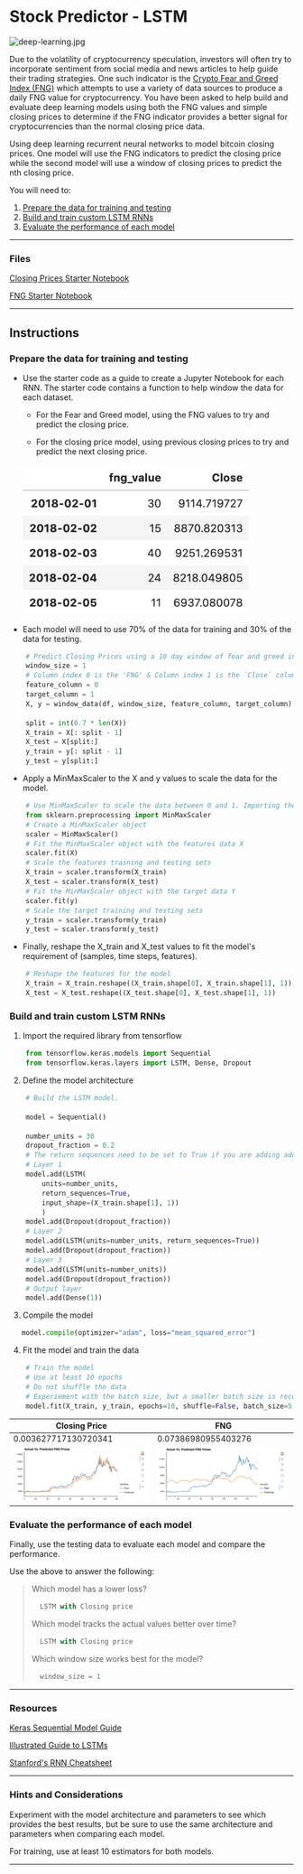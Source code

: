 # Stock Predictor - LSTM 

![deep-learning.jpg](Images/deep-learning.jpg)

Due to the volatility of cryptocurrency speculation, investors will often try to incorporate sentiment from social media and news articles to help guide their trading strategies. One such indicator is the [Crypto Fear and Greed Index (FNG)](https://alternative.me/crypto/fear-and-greed-index/) which attempts to use a variety of data sources to produce a daily FNG value for cryptocurrency. You have been asked to help build and evaluate deep learning models using both the FNG values and simple closing prices to determine if the FNG indicator provides a better signal for cryptocurrencies than the normal closing price data.

Using deep learning recurrent neural networks to model bitcoin closing prices. One model will use the FNG indicators to predict the closing price while the second model will use a window of closing prices to predict the nth closing price.

You will need to:

1. [Prepare the data for training and testing](#prepare-the-data-for-training-and-testing)
2. [Build and train custom LSTM RNNs](#build-and-train-custom-lstm-rnns)
3. [Evaluate the performance of each model](#evaluate-the-performance-of-each-model)

- - -

### Files

[Closing Prices Starter Notebook](Starter_Code/lstm_stock_predictor_closing.ipynb)

[FNG Starter Notebook](Starter_Code/lstm_stock_predictor_fng.ipynb)

- - -

## Instructions

### Prepare the data for training and testing

* Use the starter code as a guide to create a Jupyter Notebook for each RNN. The starter code contains a function to help window the data for each dataset.

    - For the Fear and Greed model, using the FNG values to try and predict the closing price. 
    
    - For the closing price model, using previous closing prices to try and predict the next closing price. 
    
     <img src="Images/data.png" width="400" /> 

* Each model will need to use 70% of the data for training and 30% of the data for testing.<br>

```python
    # Predict Closing Prices using a 10 day window of fear and greed index values and a target of the 11th day closing price
    window_size = 1
    # Column index 0 is the 'FNG' & Column index 1 is the `Close` column 
    feature_column = 0
    target_column = 1
    X, y = window_data(df, window_size, feature_column, target_column)

    split = int(0.7 * len(X))
    X_train = X[: split - 1]
    X_test = X[split:]
    y_train = y[: split - 1]
    y_test = y[split:]
```

* Apply a MinMaxScaler to the X and y values to scale the data for the model.<br>

```python
    # Use MinMaxScaler to scale the data between 0 and 1. Importing the MinMaxScaler from sklearn
    from sklearn.preprocessing import MinMaxScaler
    # Create a MinMaxScaler object
    scaler = MinMaxScaler()
    # Fit the MinMaxScaler object with the features data X
    scaler.fit(X)
    # Scale the features training and testing sets
    X_train = scaler.transform(X_train)
    X_test = scaler.transform(X_test)
    # Fit the MinMaxScaler object with the target data Y
    scaler.fit(y)
    # Scale the target training and testing sets
    y_train = scaler.transform(y_train)
    y_test = scaler.transform(y_test)
```

* Finally, reshape the X_train and X_test values to fit the model's requirement of (samples, time steps, features).<br>

```python
    # Reshape the features for the model
    X_train = X_train.reshape((X_train.shape[0], X_train.shape[1], 1))
    X_test = X_test.reshape((X_test.shape[0], X_test.shape[1], 1))
```


### Build and train custom LSTM RNNs

    
1. Import the required library from tensorflow</br>
    
```python
    from tensorflow.keras.models import Sequential
    from tensorflow.keras.layers import LSTM, Dense, Dropout
```
2. Define the model architecture</br>
   
```python
    # Build the LSTM model. 

    model = Sequential()

    number_units = 30
    dropout_fraction = 0.2
    # The return sequences need to be set to True if you are adding additional LSTM layers, but don't have to do this for the final layer. 
    # Layer 1
    model.add(LSTM(
        units=number_units,
        return_sequences=True,
        input_shape=(X_train.shape[1], 1))
        )
    model.add(Dropout(dropout_fraction))
    # Layer 2
    model.add(LSTM(units=number_units, return_sequences=True))
    model.add(Dropout(dropout_fraction))
    # Layer 3
    model.add(LSTM(units=number_units))
    model.add(Dropout(dropout_fraction))
    # Output layer
    model.add(Dense(1))
```
3. Compile the model</br>
   
```python
   model.compile(optimizer="adam", loss="mean_squared_error")
```
4. Fit the model and train the data</br>

```python
    # Train the model
    # Use at least 10 epochs
    # Do not shuffle the data
    # Experiement with the batch size, but a smaller batch size is recommended
    model.fit(X_train, y_train, epochs=10, shuffle=False, batch_size=5, verbose=1)
```  
    
 | Closing Price                       | FNG                              |
 | ----------------------------------- | ----------------------------------- |
 | 0.003627717130720341                | 0.07386980955403276                 |
 | <img src="Images/plot_close.png" width="400" />  | <img src="Images/plot_fng.png" width="400" />  |
 
 
 
### Evaluate the performance of each model

Finally, use the testing data to evaluate each model and compare the performance.

Use the above to answer the following:

> Which model has a lower loss?
> ```python
>   LSTM with Closing price
> ```
> Which model tracks the actual values better over time?
> ```python
>   LSTM with Closing price
> ```
> Which window size works best for the model?
> ```python
>   window_size = 1
> ```

- - -

### Resources

[Keras Sequential Model Guide](https://keras.io/getting-started/sequential-model-guide/)

[Illustrated Guide to LSTMs](https://towardsdatascience.com/illustrated-guide-to-lstms-and-gru-s-a-step-by-step-explanation-44e9eb85bf21)

[Stanford's RNN Cheatsheet](https://stanford.edu/~shervine/teaching/cs-230/cheatsheet-recurrent-neural-networks)

- - -

### Hints and Considerations

Experiment with the model architecture and parameters to see which provides the best results, but be sure to use the same architecture and parameters when comparing each model.

For training, use at least 10 estimators for both models.

- - -
